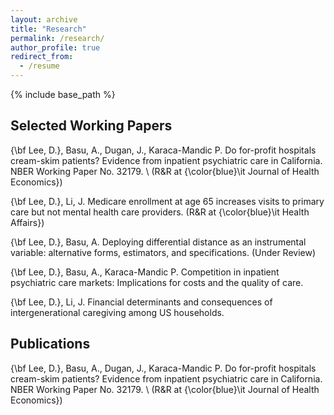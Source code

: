 ```yaml
---
layout: archive
title: "Research"
permalink: /research/
author_profile: true
redirect_from:
  - /resume
---
```


{% include base_path %}


Selected Working Papers
------

{\bf Lee, D.}, Basu, A.,  Dugan, J., Karaca-Mandic P. Do for-profit hospitals cream-skim 
patients? Evidence from inpatient psychiatric care in California. 
NBER Working Paper No. 32179. \\  (R\&R at {\color{blue}\it Journal of Health Economics})

{\bf Lee, D.}, Li, J. Medicare enrollment at age 65 increases visits to primary care but not mental health care providers. (R\&R at {\color{blue}\it Health Affairs})

{\bf Lee, D.}, Basu, A. Deploying differential distance as an instrumental variable: 
alternative forms, estimators, and specifications. (Under Review)

{\bf Lee, D.}, Basu, A., Karaca-Mandic P. Competition in inpatient psychiatric care markets:
Implications for costs and the quality of care. 

{\bf Lee, D.}, Li, J. Financial determinants and consequences of intergenerational caregiving 
among US households.


Publications
------

{\bf Lee, D.}, Basu, A.,  Dugan, J., Karaca-Mandic P. Do for-profit hospitals cream-skim 
patients? Evidence from inpatient psychiatric care in California. 
NBER Working Paper No. 32179. \\  (R\&R at {\color{blue}\it Journal of Health Economics})
